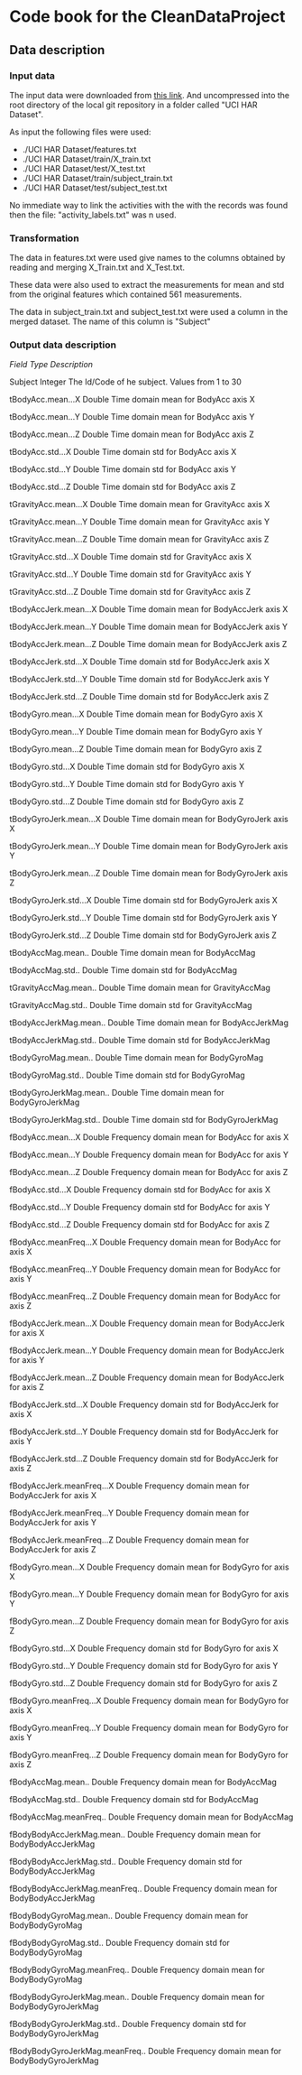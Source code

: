 # Code book for the CleanDataProject

## Data description

### Input data

The input data were downloaded from [this link](https://d396qusza40orc.cloudfront.net/getdata%2Fprojectfiles%2FUCI%20HAR%20Dataset.zip).
And uncompressed into the root directory of the local git repository in a folder called "UCI HAR Dataset".

As input the following files were used:

* ./UCI HAR Dataset/features.txt
* ./UCI HAR Dataset/train/X_train.txt
* ./UCI HAR Dataset/test/X_test.txt
* ./UCI HAR Dataset/train/subject_train.txt
* ./UCI HAR Dataset/test/subject_test.txt

No immediate way to link the activities with the with the records was found then the file: "activity_labels.txt" was n used.

### Transformation

The data in features.txt were used give names to the columns obtained by reading and merging X_Train.txt and X_Test.txt.

These data were also used to extract the measurements for mean and std from the original features which contained 561 measurements.

The data in subject_train.txt and subject_test.txt were used a column in the merged dataset. The name of this column is "Subject"

### Output data description
_Field	Type	Description_

Subject	Integer	The Id/Code of he subject. Values from 1 to 30

tBodyAcc.mean...X	Double	Time domain mean for BodyAcc axis X

tBodyAcc.mean...Y	Double	Time domain mean for BodyAcc axis Y

tBodyAcc.mean...Z	Double	Time domain mean for BodyAcc axis Z

tBodyAcc.std...X	Double	Time domain std for BodyAcc axis X

tBodyAcc.std...Y	Double	Time domain std for BodyAcc axis Y

tBodyAcc.std...Z	Double	Time domain std for BodyAcc axis Z

tGravityAcc.mean...X	Double	Time domain mean for GravityAcc axis X

tGravityAcc.mean...Y	Double	Time domain mean for GravityAcc axis Y

tGravityAcc.mean...Z	Double	Time domain mean for GravityAcc axis Z

tGravityAcc.std...X	Double	Time domain std for GravityAcc axis X

tGravityAcc.std...Y	Double	Time domain std for GravityAcc axis Y

tGravityAcc.std...Z	Double	Time domain std for GravityAcc axis Z

tBodyAccJerk.mean...X	Double	Time domain mean for BodyAccJerk axis X

tBodyAccJerk.mean...Y	Double	Time domain mean for BodyAccJerk axis Y

tBodyAccJerk.mean...Z	Double	Time domain mean for BodyAccJerk axis Z

tBodyAccJerk.std...X	Double	Time domain std for BodyAccJerk axis X

tBodyAccJerk.std...Y	Double	Time domain std for BodyAccJerk axis Y

tBodyAccJerk.std...Z	Double	Time domain std for BodyAccJerk axis Z

tBodyGyro.mean...X	Double	Time domain mean for BodyGyro axis X

tBodyGyro.mean...Y	Double	Time domain mean for BodyGyro axis Y

tBodyGyro.mean...Z	Double	Time domain mean for BodyGyro axis Z

tBodyGyro.std...X	Double	Time domain std for BodyGyro axis X

tBodyGyro.std...Y	Double	Time domain std for BodyGyro axis Y

tBodyGyro.std...Z	Double	Time domain std for BodyGyro axis Z

tBodyGyroJerk.mean...X	Double	Time domain mean for BodyGyroJerk axis X

tBodyGyroJerk.mean...Y	Double	Time domain mean for BodyGyroJerk axis Y

tBodyGyroJerk.mean...Z	Double	Time domain mean for BodyGyroJerk axis Z

tBodyGyroJerk.std...X	Double	Time domain std for BodyGyroJerk axis X

tBodyGyroJerk.std...Y	Double	Time domain std for BodyGyroJerk axis Y

tBodyGyroJerk.std...Z	Double	Time domain std for BodyGyroJerk axis Z

tBodyAccMag.mean..	Double	Time domain mean for BodyAccMag

tBodyAccMag.std..	Double	Time domain std for BodyAccMag

tGravityAccMag.mean..	Double	Time domain mean for GravityAccMag

tGravityAccMag.std..	Double	Time domain std for GravityAccMag

tBodyAccJerkMag.mean..	Double	Time domain mean for BodyAccJerkMag

tBodyAccJerkMag.std..	Double	Time domain std for BodyAccJerkMag

tBodyGyroMag.mean..	Double	Time domain mean for BodyGyroMag

tBodyGyroMag.std..	Double	Time domain std for BodyGyroMag

tBodyGyroJerkMag.mean..	Double	Time domain mean for BodyGyroJerkMag

tBodyGyroJerkMag.std..	Double	Time domain std for BodyGyroJerkMag

fBodyAcc.mean...X	Double	Frequency domain mean for BodyAcc for axis X

fBodyAcc.mean...Y	Double	Frequency domain mean for BodyAcc for axis Y

fBodyAcc.mean...Z	Double	Frequency domain mean for BodyAcc for axis Z

fBodyAcc.std...X	Double	Frequency domain std for BodyAcc for axis X

fBodyAcc.std...Y	Double	Frequency domain std for BodyAcc for axis Y

fBodyAcc.std...Z	Double	Frequency domain std for BodyAcc for axis Z

fBodyAcc.meanFreq...X	Double	Frequency domain mean for BodyAcc for axis X

fBodyAcc.meanFreq...Y	Double	Frequency domain mean for BodyAcc for axis Y

fBodyAcc.meanFreq...Z	Double	Frequency domain mean for BodyAcc for axis Z

fBodyAccJerk.mean...X	Double	Frequency domain mean for BodyAccJerk for axis X

fBodyAccJerk.mean...Y	Double	Frequency domain mean for BodyAccJerk for axis Y

fBodyAccJerk.mean...Z	Double	Frequency domain mean for BodyAccJerk for axis Z

fBodyAccJerk.std...X	Double	Frequency domain std for BodyAccJerk for axis X

fBodyAccJerk.std...Y	Double	Frequency domain std for BodyAccJerk for axis Y

fBodyAccJerk.std...Z	Double	Frequency domain std for BodyAccJerk for axis Z

fBodyAccJerk.meanFreq...X	Double	Frequency domain mean for BodyAccJerk for axis X

fBodyAccJerk.meanFreq...Y	Double	Frequency domain mean for BodyAccJerk for axis Y

fBodyAccJerk.meanFreq...Z	Double	Frequency domain mean for BodyAccJerk for axis Z

fBodyGyro.mean...X	Double	Frequency domain mean for BodyGyro for axis X

fBodyGyro.mean...Y	Double	Frequency domain mean for BodyGyro for axis Y

fBodyGyro.mean...Z	Double	Frequency domain mean for BodyGyro for axis Z

fBodyGyro.std...X	Double	Frequency domain std for BodyGyro for axis X

fBodyGyro.std...Y	Double	Frequency domain std for BodyGyro for axis Y

fBodyGyro.std...Z	Double	Frequency domain std for BodyGyro for axis Z

fBodyGyro.meanFreq...X	Double	Frequency domain mean for BodyGyro for axis X

fBodyGyro.meanFreq...Y	Double	Frequency domain mean for BodyGyro for axis Y

fBodyGyro.meanFreq...Z	Double	Frequency domain mean for BodyGyro for axis Z

fBodyAccMag.mean..	Double	Frequency domain mean for BodyAccMag

fBodyAccMag.std..	Double	Frequency domain std for BodyAccMag

fBodyAccMag.meanFreq..	Double	Frequency domain mean for BodyAccMag

fBodyBodyAccJerkMag.mean..	Double	Frequency domain mean for BodyBodyAccJerkMag

fBodyBodyAccJerkMag.std..	Double	Frequency domain std for BodyBodyAccJerkMag

fBodyBodyAccJerkMag.meanFreq..	Double	Frequency domain mean for BodyBodyAccJerkMag

fBodyBodyGyroMag.mean..	Double	Frequency domain mean for BodyBodyGyroMag

fBodyBodyGyroMag.std..	Double	Frequency domain std for BodyBodyGyroMag

fBodyBodyGyroMag.meanFreq..	Double	Frequency domain mean for BodyBodyGyroMag

fBodyBodyGyroJerkMag.mean..	Double	Frequency domain mean for BodyBodyGyroJerkMag

fBodyBodyGyroJerkMag.std..	Double	Frequency domain std for BodyBodyGyroJerkMag

fBodyBodyGyroJerkMag.meanFreq..	Double	Frequency domain mean for BodyBodyGyroJerkMag

